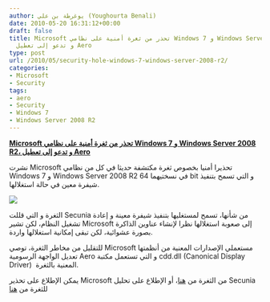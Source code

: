 ```yaml
---
author: يوغرطة بن علي (Youghourta Benali)
date: 2010-05-20 16:31:12+00:00
draft: false
title: Microsoft تحذر من ثغرة أمنية على نظامي Windows 7 و Windows Server 2008 R2،
  و تدعو إلى تعطيل Aero
type: post
url: /2010/05/security-hole-windows-7-windows-server-2008-r2/
categories:
- Microsoft
- Security
tags:
- aero
- Security
- Windows 7
- Windows Server 2008 R2
---
```


[**Microsoft تحذر من ثغرة أمنية على نظامي Windows 7 و Windows Server 2008 R2، و تدعو إلى تعطيل Aero**](https://www.it-scoop.com/2010/05/Security-hole-Windows-7-Windows-Server-2008-R2)


نشرت Microsoft تحذيرا أمنيا بخصوص ثغرة مكتشفة حديثا في كل من نظامي Windows 7 و Windows Server 2008 R2 في نسختيهما 64 bit و التي تسمح بتنفيذ شيفرة معين في حالة استغلالها.

[![](https://www.it-scoop.com/wp-content/uploads/2010/05/windows-hack.png)
](https://www.it-scoop.com/2010/05/Security-hole-Windows-7-Windows-Server-2008-R2)

الثغرة و التي قللت Secunia من شأنها، تسمح لمستغليها بتنفيذ شيفرة معينة و إعادة تشغيل النظام، لكن تشير Microsoft إلى صعوبة استغلالها نظرا لإنشاء عناوين الذاكرة بصورة عشوائية، لكن تبقى إمكانية استغلالها واردة.

للتقليل من مخاطر الثغرة، توصي Microsoft مستعملي الإصدارات المعنية من أنظمتها تعديل الواجهة الرسومية Aero و التي تستعمل مكتبة cdd.dll (Canonical Display Driver)  المعنية بالثغرة.

يمكن الإطلاع على تحذير Microsoft من الثغرة من [هنا](http://www.microsoft.com/technet/security/advisory/2028859.mspx)، أو الإطلاع على تحليل Secunia للثغرة من [هنا](http://secunia.com/advisories/39577)
